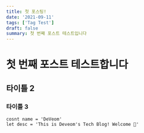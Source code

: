 ```yaml
---
title: 첫 포스팅!
date: '2021-09-11'
tags: ['Tag Test']
draft: false
summary: 첫 번째 포스트 테스트입니다
---
```


# 첫 번째 포스트 테스트합니다

## 타이틀 2

### 타이틀 3

```
cosnt name = 'DeVeom'
let desc = 'This is Deveom's Tech Blog! Welcome 🙂'
```
